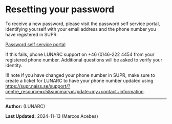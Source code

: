 # Resetting your password

To receive a new password, please visit the password self service portal, identifying yourself with your email address and the phone number you have registered in SUPR.

[Password self service portal](https://phenix3.lunarc.lu.se/pss)

If this fails, phone LUNARC support on +46 (0)46-222 4454 from your registered phone number. Additional questions will be asked to verify your identity.

!!! note
    If you have changed your phone number in SUPR, make sure to create a ticket for LUNARC to have your phone number updated using <https://supr.naiss.se/support/?centre_resource=c5&summary=Update+my+contact+information>.

---

**Author:**
(LUNARC)

**Last Updated:**
2024-11-13 (Marcos Acebes)

